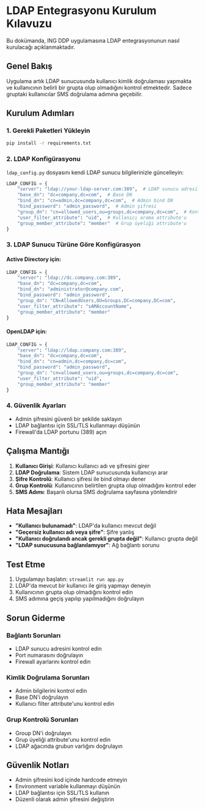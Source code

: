 # LDAP Entegrasyonu Kurulum Kılavuzu

Bu dokümanda, ING DDP uygulamasına LDAP entegrasyonunun nasıl kurulacağı açıklanmaktadır.

## Genel Bakış

Uygulama artık LDAP sunucusunda kullanıcı kimlik doğrulaması yapmakta ve kullanıcının belirli bir grupta olup olmadığını kontrol etmektedir. Sadece gruptaki kullanıcılar SMS doğrulama adımına geçebilir.

## Kurulum Adımları

### 1. Gerekli Paketleri Yükleyin

```bash
pip install -r requirements.txt
```

### 2. LDAP Konfigürasyonu

`ldap_config.py` dosyasını kendi LDAP sunucu bilgilerinizle güncelleyin:

```python
LDAP_CONFIG = {
    "server": "ldap://your-ldap-server.com:389",  # LDAP sunucu adresi
    "base_dn": "dc=company,dc=com",  # Base DN
    "bind_dn": "cn=admin,dc=company,dc=com",  # Admin bind DN
    "bind_password": "admin_password",  # Admin şifresi
    "group_dn": "cn=allowed_users,ou=groups,dc=company,dc=com",  # Kontrol edilecek grup DN
    "user_filter_attribute": "uid",  # Kullanıcı arama attribute'u
    "group_member_attribute": "member"  # Grup üyeliği attribute'u
}
```

### 3. LDAP Sunucu Türüne Göre Konfigürasyon

#### Active Directory için:

```python
LDAP_CONFIG = {
    "server": "ldap://dc.company.com:389",
    "base_dn": "dc=company,dc=com",
    "bind_dn": "administrator@company.com",
    "bind_password": "admin_password",
    "group_dn": "CN=AllowedUsers,OU=Groups,DC=company,DC=com",
    "user_filter_attribute": "sAMAccountName",
    "group_member_attribute": "member"
}
```

#### OpenLDAP için:

```python
LDAP_CONFIG = {
    "server": "ldap://ldap.company.com:389",
    "base_dn": "dc=company,dc=com",
    "bind_dn": "cn=admin,dc=company,dc=com",
    "bind_password": "admin_password",
    "group_dn": "cn=allowed_users,ou=groups,dc=company,dc=com",
    "user_filter_attribute": "uid",
    "group_member_attribute": "member"
}
```

### 4. Güvenlik Ayarları

- Admin şifresini güvenli bir şekilde saklayın
- LDAP bağlantısı için SSL/TLS kullanmayı düşünün
- Firewall'da LDAP portunu (389) açın

## Çalışma Mantığı

1. **Kullanıcı Girişi**: Kullanıcı kullanıcı adı ve şifresini girer
2. **LDAP Doğrulama**: Sistem LDAP sunucusunda kullanıcıyı arar
3. **Şifre Kontrolü**: Kullanıcı şifresi ile bind olmayı dener
4. **Grup Kontrolü**: Kullanıcının belirtilen grupta olup olmadığını kontrol eder
5. **SMS Adımı**: Başarılı olursa SMS doğrulama sayfasına yönlendirir

## Hata Mesajları

- **"Kullanıcı bulunamadı"**: LDAP'da kullanıcı mevcut değil
- **"Geçersiz kullanıcı adı veya şifre"**: Şifre yanlış
- **"Kullanıcı doğrulandı ancak gerekli grupta değil"**: Kullanıcı grupta değil
- **"LDAP sunucusuna bağlanılamıyor"**: Ağ bağlantı sorunu

## Test Etme

1. Uygulamayı başlatın: `streamlit run app.py`
2. LDAP'da mevcut bir kullanıcı ile giriş yapmayı deneyin
3. Kullanıcının grupta olup olmadığını kontrol edin
4. SMS adımına geçiş yapılıp yapılmadığını doğrulayın

## Sorun Giderme

### Bağlantı Sorunları
- LDAP sunucu adresini kontrol edin
- Port numarasını doğrulayın
- Firewall ayarlarını kontrol edin

### Kimlik Doğrulama Sorunları
- Admin bilgilerini kontrol edin
- Base DN'i doğrulayın
- Kullanıcı filter attribute'unu kontrol edin

### Grup Kontrolü Sorunları
- Group DN'i doğrulayın
- Grup üyeliği attribute'unu kontrol edin
- LDAP ağacında grubun varlığını doğrulayın

## Güvenlik Notları

- Admin şifresini kod içinde hardcode etmeyin
- Environment variable kullanmayı düşünün
- LDAP bağlantısı için SSL/TLS kullanın
- Düzenli olarak admin şifresini değiştirin 